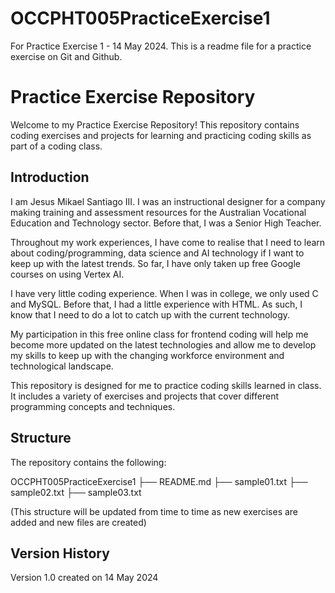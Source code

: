 # OCCPHT005PracticeExercise1
For Practice Exercise 1 - 14 May 2024.
This is a readme file for a practice exercise on Git and Github.



# Practice Exercise Repository

Welcome to my Practice Exercise Repository! This repository contains coding exercises and projects for learning and practicing coding skills as part of a coding class.



## Introduction

I am Jesus Mikael Santiago III. I was an instructional designer for a company making training and assessment resources for the Australian Vocational Education and Technology sector. Before that, I was a Senior High Teacher.

Throughout my work experiences, I have come to realise that I need to learn about coding/programming, data science and AI technology if I want to keep up with the latest trends. So far, I have only taken up free Google courses on using Vertex AI.

I have very little coding experience. When I was in college, we only used C and MySQL. Before that, I had a little experience with HTML. As such, I know that I need to do a lot to catch up with the current technology.

My participation in this free online class for frontend coding will help me become more updated on the latest technologies and allow me to develop my skills to keep up with the changing workforce environment and technological landscape.

This repository is designed for me to practice coding skills learned in class. It includes a variety of exercises and projects that cover different programming concepts and techniques.



## Structure

The repository contains the following:

OCCPHT005PracticeExercise1
├── README.md
├── sample01.txt
├── sample02.txt
├── sample03.txt

(This structure will be updated from time to time as new exercises are added and new files are created)



## Version History

Version 1.0 created on 14 May 2024
